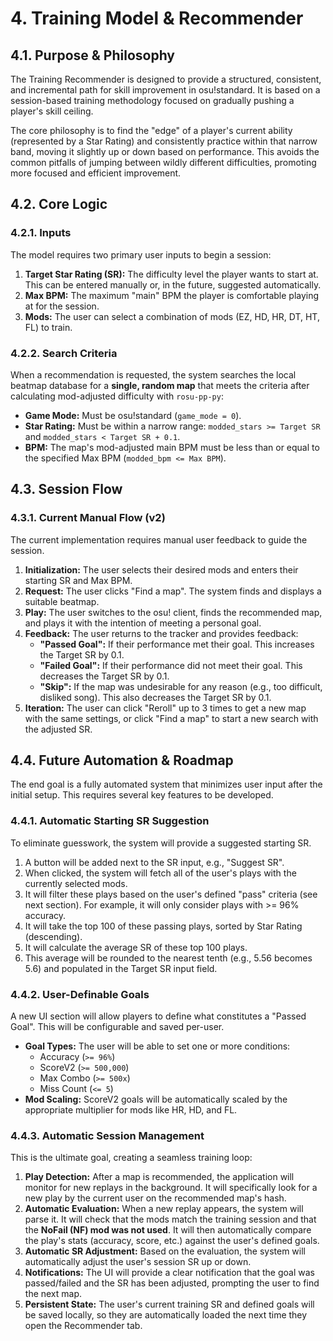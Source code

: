 # 4. Training Model & Recommender

## 4.1. Purpose & Philosophy

The Training Recommender is designed to provide a structured, consistent, and incremental path for skill improvement in osu!standard. It is based on a session-based training methodology focused on gradually pushing a player's skill ceiling.

The core philosophy is to find the "edge" of a player's current ability (represented by a Star Rating) and consistently practice within that narrow band, moving it slightly up or down based on performance. This avoids the common pitfalls of jumping between wildly different difficulties, promoting more focused and efficient improvement.

## 4.2. Core Logic

### 4.2.1. Inputs

The model requires two primary user inputs to begin a session:
1.  **Target Star Rating (SR):** The difficulty level the player wants to start at. This can be entered manually or, in the future, suggested automatically.
2.  **Max BPM:** The maximum "main" BPM the player is comfortable playing at for the session.
3.  **Mods:** The user can select a combination of mods (EZ, HD, HR, DT, HT, FL) to train.

### 4.2.2. Search Criteria

When a recommendation is requested, the system searches the local beatmap database for a **single, random map** that meets the criteria after calculating mod-adjusted difficulty with `rosu-pp-py`:
-   **Game Mode:** Must be osu!standard (`game_mode = 0`).
-   **Star Rating:** Must be within a narrow range: `modded_stars >= Target SR` and `modded_stars < Target SR + 0.1`.
-   **BPM:** The map's mod-adjusted main BPM must be less than or equal to the specified Max BPM (`modded_bpm <= Max BPM`).

## 4.3. Session Flow

### 4.3.1. Current Manual Flow (v2)

The current implementation requires manual user feedback to guide the session.
1.  **Initialization:** The user selects their desired mods and enters their starting SR and Max BPM.
2.  **Request:** The user clicks "Find a map". The system finds and displays a suitable beatmap.
3.  **Play:** The user switches to the osu! client, finds the recommended map, and plays it with the intention of meeting a personal goal.
4.  **Feedback:** The user returns to the tracker and provides feedback:
    *   **"Passed Goal":** If their performance met their goal. This increases the Target SR by 0.1.
    *   **"Failed Goal":** If their performance did not meet their goal. This decreases the Target SR by 0.1.
    *   **"Skip":** If the map was undesirable for any reason (e.g., too difficult, disliked song). This also decreases the Target SR by 0.1.
5.  **Iteration:** The user can click "Reroll" up to 3 times to get a new map with the same settings, or click "Find a map" to start a new search with the adjusted SR.

## 4.4. Future Automation & Roadmap

The end goal is a fully automated system that minimizes user input after the initial setup. This requires several key features to be developed.

### 4.4.1. Automatic Starting SR Suggestion

To eliminate guesswork, the system will provide a suggested starting SR.
1.  A button will be added next to the SR input, e.g., "Suggest SR".
2.  When clicked, the system will fetch all of the user's plays with the currently selected mods.
3.  It will filter these plays based on the user's defined "pass" criteria (see next section). For example, it will only consider plays with >= 96% accuracy.
4.  It will take the top 100 of these passing plays, sorted by Star Rating (descending).
5.  It will calculate the average SR of these top 100 plays.
6.  This average will be rounded to the nearest tenth (e.g., 5.56 becomes 5.6) and populated in the Target SR input field.

### 4.4.2. User-Definable Goals

A new UI section will allow players to define what constitutes a "Passed Goal". This will be configurable and saved per-user.
-   **Goal Types:** The user will be able to set one or more conditions:
    -   Accuracy (`>= 96%`)
    -   ScoreV2 (`>= 500,000`)
    -   Max Combo (`>= 500x`)
    -   Miss Count (`<= 5`)
-   **Mod Scaling:** ScoreV2 goals will be automatically scaled by the appropriate multiplier for mods like HR, HD, and FL.

### 4.4.3. Automatic Session Management

This is the ultimate goal, creating a seamless training loop:
1.  **Play Detection:** After a map is recommended, the application will monitor for new replays in the background. It will specifically look for a new play by the current user on the recommended map's hash.
2.  **Automatic Evaluation:** When a new replay appears, the system will parse it. It will check that the mods match the training session and that the **NoFail (NF) mod was not used**. It will then automatically compare the play's stats (accuracy, score, etc.) against the user's defined goals.
3.  **Automatic SR Adjustment:** Based on the evaluation, the system will automatically adjust the user's session SR up or down.
4.  **Notifications:** The UI will provide a clear notification that the goal was passed/failed and the SR has been adjusted, prompting the user to find the next map.
5.  **Persistent State:** The user's current training SR and defined goals will be saved locally, so they are automatically loaded the next time they open the Recommender tab.